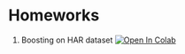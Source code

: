 # Homeworks

1. Boosting on HAR dataset
   [![Open In Colab](https://colab.research.google.com/assets/colab-badge.svg)](https://colab.research.google.com/github/v-goncharenko/madmo-adv/blob/madmo-adv-21-10/homeworks/hw1_boosting_and_explanation.ipynb)
